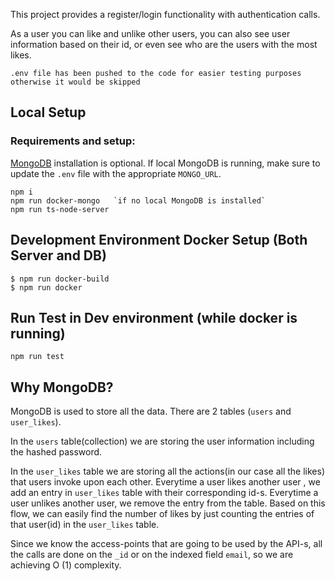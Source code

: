 This project provides a register/login functionality with authentication calls.

As a user you can like and unlike other users, you can also see user information based on their id, or even see who are the users with the most likes.

`.env file has been pushed to the code for easier testing purposes otherwise it would be skipped`

## Local Setup

### Requirements and setup:
[MongoDB](https://www.mongodb.com/try/download/community) installation is optional. If local MongoDB is running, make sure to update the `.env` file with the appropriate `MONGO_URL`.
```
npm i
npm run docker-mongo   `if no local MongoDB is installed`
npm run ts-node-server
```

## Development Environment Docker Setup (Both Server and DB)

```
$ npm run docker-build
$ npm run docker
```

## Run Test in Dev environment (while docker is running)
```
npm run test
```

## Why MongoDB? ##

MongoDB is used to store all the data. There are 2 tables (`users` and `user_likes`).

In the `users` table(collection) we are storing the user information including the hashed password.

In the `user_likes` table we are storing all the actions(in our case all the likes) that users invoke upon each other.
Everytime a user likes another user , we add an entry in `user_likes` table with their corresponding id-s.
Everytime a user unlikes another user, we remove the entry from the table.
Based on this flow, we can easily find the number of likes by just counting the entries of that user(id) in the `user_likes` table.

Since we know the access-points that are going to be used by the API-s, all the calls are done on the `_id` or on the indexed field `email`, so we are achieving O (1) complexity.